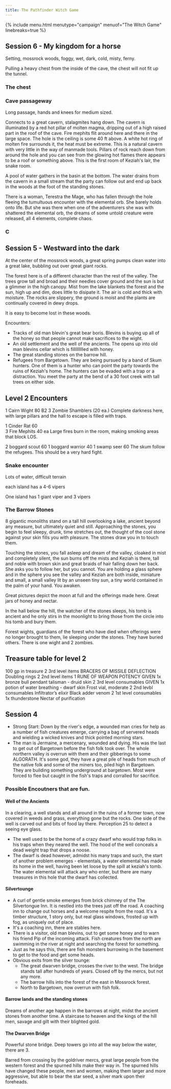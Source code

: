 ```yaml
---
title: The Pathfinder Witch Game
---
```


{% include menu.html menutype="campaign" menuof="The Witch Game"  linebreaks=true %}

## Session 6 - My kingdom for a horse

Setting, mossrock woods, foggy, wet, dark, cold, misty, ferny.

Pulling a heavy chest from the inside of the cave, the chest will not fit up the tunnel.

### The chest

### Cave passageway
Long passage, hands and knees for medium sized.

Connects to a great cavern, stalagmites hang down. The cavern is illuminated by a red hot pillar of molten magma, dripping out of a high raised part in the roof of the cave. Fire mephits flit around here and there in the large space. The hole is the ceiling is some 40 ft above. A white hot ring of molten fire surrounds it, the heat must be extreme. This is a natural cavern with very little in the way of manmade tools. Pillars of rock reach down from around the hole and you can see from the glowing hot flames there appears to be a roof or something above. This is the first room of Keziah's lair, the snake room.

A pool of water gathers in the basin at the bottom. The water drains from the cavern in a small stream that the party can follow out and end up back in the woods at the foot of the standing stones.

There is a woman, Terestra the Mage, who has fallen through the hole fleeing the tumultuous encounter with the elemental orb.
She barely holds onto life. But she was there when one of the adventurers she was with shattered the elemental orb, the dreams of some untold creature were released, all 4 elements, complete chaos.


### C

## Session 5 - Westward into the dark

At the center of the mossrock woods, a great spring pumps clean water into a great lake, bubbling out over great giant rocks.

The forest here is of a different character than the rest of the valley. The trees grow tall and broad and their needles cover ground and the sun is but a glimmer in the high canopy. Mist from the lake blankets the forest and the sun, high up and dim, does little to disipate it. The air is cold and thick with moisture. The rocks are slippery, the ground is moist and the plants are continually covered in dewy drops.

It is easy to become lost in these woods. 

Encounters:
* Tracks of old man blevin's great bear boris. Blevins is buying up all of the honey so that people cannot make sacrifices to the wight. 
* An old settlement and the well of the ancients. The opens up into old man blevins cellar which is fillllllllled with honey.
* The great standing stones on the barrow hill. 
* Refugees from Bargetown. They are being pursued by a band of Skum hunters. One of them is a hunter who can point the party towards the ruins of Keziah's home. The hunters can be evaded with a trap or a distraction. You meet the party at the bend of a 30 foot creek with tall trees on either side. 

## Level 2 Encounters

1 Cairn Wight 80  B2
3 Zombie Shamblers (20 ea.)
Complete darkness here, with large pillars and the hall to escape is filled with traps.

1 Cinder Rat 60  
3 Fire Mephits 40 ea
Large fires burn in the room, making smoking areas that block LOS.

2 boggard scout 60
1 boggard warrior 40
1 swamp seer 60
The skum follow the refugees. This should be a very hard fight.


### Snake encounter 
Lots of water, difficult terrain

each island has a 
4-6 vipers 

One island has 
1 giant viper and 
3 vipers

### The Barrow Stones

8 gigantic monoliths stand on a tall hill overlooking a lake, ancient beyond any measure, but ultimately quiet and still.
Approaching the stones, you begin to feel sleepy, drunk, time stretches out, the thought of the cool stone against your skin fills you with pleasure. The stones draw you in to touch them. 

Touching the stones, you fall asleep and dream of the valley, cloaked in mist and completely silent, the sun burns off the mists and Keziah is there, tall and noble with brown skin and great braids of hair falling down her back. She asks you to follow her, but you cannot. You are holding a glass sphere and in the sphere you see the valley and Keziah are both inside, miniature and small, a small valley lit by an unseen tiny sun, a tiny world contained in the palm of your hand. You awaken. 

Great pictures depict the moon at full and the offerings made here. Great jars of honey and nectar.

In the hall below the hill, the watcher of the stones sleeps, his tomb is ancient and he only stirs in the moonlight to bring those from the circle into his tomb and bury them. 

Forest wights, guardians of the forest who have died when offerings were no longer brought to them, lie sleeping under the stones. They have buried others. There is one wight and 2 zombies.

## Treasure table for level 2
100 gp in treasure
2 3rd level items
  BRACERS OF MISSILE DEFLECTION
  Doubling rings
2 2nd level items
  1 RUNE OF WEAPON POTENCY
  GIVEN 1x bronze bull pendant talisman - druid skin
2 3rd level consumables
  GIVEN 1x potion of water breathing - dwarf skin
  Frost vial, moderate
2 2nd levbl consumables
  Infiltrator’s elixir
  Black adder venom
2 1st level consumables
  1x thunderstone
  Nectar of purification

## Session 4
* Strong Start: Down by the river's edge, a wounded man cries for help as a number of fish creatures emerge, carrying a bag of servered heads and wielding a wicked knives and thick pointed morning stars.
* The man is Jermaine, a mercenary, wounded and dying. His was the last to get out of Bargetown before the fish folk took over. The whole northern valley is overrun with them and their gibberings to some ALGORATH. It's some god, they have a great pile of heads from much of the native folk and some of the miners too, piled high in Bargetown. They are building something underground at bargetown. Most were forced to flee but caught in the fish's traps and corralled for sacrifice.

### Possible Encoutners that are fun.

#### Well of the Ancients
In a clearing, a well stands and all around in the ruins of a former town, now covered in weeds and grass, everything gone but the rocks. One side of the well is carved out and bits of food lay there. Perception 25 to detect a seeing eye glass.
* The well used to be the home of a crazy dwarf who would trap folks in his traps when they neared the well. The hood of the well conceals a dead weight trap that drops a noose.
* The dwarf is dead however, admidst his many traps and such, the start of another problem emerges - elementals, a water elemental has made its home in the well, having been let loose by the spill at keziah's tomb. The water elemental will attack any who enter, but there are many treasures in this hole that the dwarf has collected.
  
#### Silvertounge 
* A curl of gentle smoke emerges from brick chimney of the The Silvertongue Inn. It is nestled into the trees just off the road. A coaching inn to change out horses and a welcome respite from the road. It's a timber structure, 1 story only, but real glass windows, frosted up with fog, as uniquely out of place. 
* It's a coaching inn, there are stables here.
* There is a visitor, old man blevins, out to get some honey and to warn his friend Pip of the incoming attack. Fish creatures from the north are swimming in the river at night and searching the forest for something.
* Just as he says this, there are fish monsters burrowing in the basement to get to the food and get some heads.
* Obvious exits from the silver tounge:
  * The great dwarven bridge, crosses the river to the west. The bridge stands tall after hundreds of years. Closed off by the mercs, but not any more.
  * The barrow hills into the forest of the east in Mossrock forest.
  * North to Bargetown, now overrun with fish folk.

#### Barrow lands and the standing stones
Dreams of another age happen in the barrows at night, midst the ancient stones from another time. A staircase to heaven and the kings of the hill men, savage and gilt with their blighted gold.

#### The Dwarven Bridge
Powerful stone bridge. Deep towers go into all the way below the water, there are 3. 

Barred from crossing by the goldriver mercs, great large people from the western forest and the spurned hills make their way in. The spurned hills have changed these people, men and women, making them larger and more aggressive, but able to bear the star seed, a silver mark upon their foreheads. 
